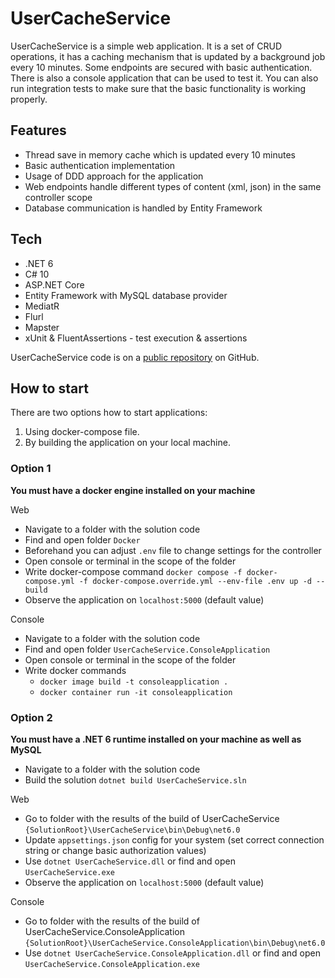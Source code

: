 # UserCacheService

UserCacheService is a simple web application. It is a set of CRUD operations, it has a caching mechanism that is updated by a background job every 10 minutes.
Some endpoints are secured with basic authentication. There is also a console application that can be used to test it. You can also run integration tests to make sure
that the basic functionality is working properly.

## Features
- Thread save in memory cache which is updated every 10 minutes
- Basic authentication implementation
- Usage of DDD approach for the application
- Web endpoints handle different types of content (xml, json) in the same controller scope
- Database communication is handled by Entity Framework

## Tech

- .NET 6
- C# 10
- ASP.NET Core
- Entity Framework with MySQL database provider
- MediatR
- Flurl
- Mapster
- xUnit & FluentAssertions - test execution & assertions

UserCacheService code is on a [public repository](https://github.com/ArtyomKolosov2/UserCacheService) on GitHub.

## How to start

There are two options how to start applications:

1. Using docker-compose file.
2. By building the application on your local machine.

### Option 1
**You must have a docker engine installed on your machine**

Web
- Navigate to a folder with the solution code
- Find and open folder `Docker`
- Beforehand you can adjust `.env` file to change settings for the controller
- Open console or terminal in the scope of the folder
- Write docker-compose command `docker compose -f docker-compose.yml -f docker-compose.override.yml --env-file .env up -d --build`
- Observe the application on `localhost:5000` (default value)

Console
- Navigate to a folder with the solution code
- Find and open folder `UserCacheService.ConsoleApplication`
- Open console or terminal in the scope of the folder
- Write docker commands
  - `docker image build -t consoleapplication .`
  - `docker container run -it consoleapplication`

### Option 2
**You must have a .NET 6 runtime installed on your machine as well as MySQL**

- Navigate to a folder with the solution code
- Build the solution `dotnet build UserCacheService.sln`
  
Web
- Go to folder with the results of the build of UserCacheService `{SolutionRoot}\UserCacheService\bin\Debug\net6.0`
- Update `appsettings.json` config for your system (set correct connection string or change basic authorization values)
- Use `dotnet UserCacheService.dll` or find and open `UserCacheService.exe`
- Observe the application on `localhost:5000` (default value)

Console
- Go to folder with the results of the build of UserCacheService.ConsoleApplication `{SolutionRoot}\UserCacheService.ConsoleApplication\bin\Debug\net6.0`
- Use `dotnet UserCacheService.ConsoleApplication.dll` or find and open `UserCacheService.ConsoleApplication.exe`
